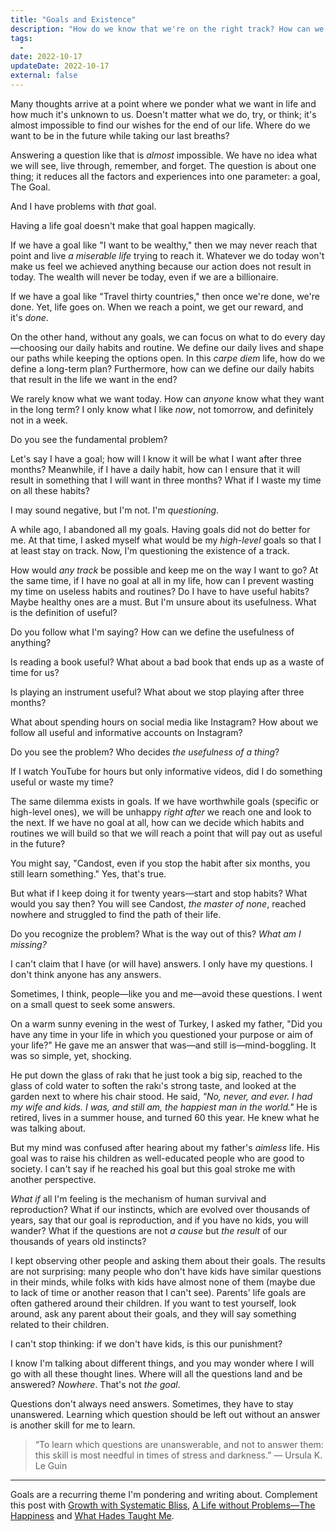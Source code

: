 ```yaml
---
title: "Goals and Existence"
description: "How do we know that we're on the right track? How can we ensure that we're progressing in the right direction?"
tags:
  -
date: 2022-10-17
updateDate: 2022-10-17
external: false
---
```


Many thoughts arrive at a point where we ponder what we want in life and how much it's unknown to us. Doesn't matter what we do, try, or think; it's almost impossible to find our wishes for the end of our life. Where do we want to be in the future while taking our last breaths?

Answering a question like that is _almost_ impossible. We have no idea what we will see, live through, remember, and forget. The question is about one thing; it reduces all the factors and experiences into one parameter: a goal, The Goal.

And I have problems with _that_ goal.

Having a life goal doesn't make that goal happen magically.

If we have a goal like "I want to be wealthy," then we may never reach that point and live _a miserable life_ trying to reach it. Whatever we do today won't make us feel we achieved anything because our action does not result in today. The wealth will never be today, even if we are a billionaire.

If we have a goal like "Travel thirty countries," then once we're done, we're done. Yet, life goes on. When we reach a point, we get our reward, and it's _done_.

On the other hand, without any goals, we can focus on what to do every day—choosing our daily habits and routine. We define our daily lives and shape our paths while keeping the options open. In this _carpe diem_ life, how do we define a long-term plan? Furthermore, how can we define our daily habits that result in the life we want in the end?

We rarely know what we want today. How can _anyone_ know what they want in the long term? I only know what I like _now_, not tomorrow, and definitely not in a week.

Do you see the fundamental problem?

Let's say I have a goal; how will I know it will be what I want after three months? Meanwhile, if I have a daily habit, how can I ensure that it will result in something that I will want in three months? What if I waste my time on all these habits?

I may sound negative, but I'm not. I'm _questioning_.

A while ago, I abandoned all my goals. Having goals did not do better for me. At that time, I asked myself what would be my _high-level_ goals so that I at least stay on track. Now, I'm questioning the existence of a track.

How would _any track_ be possible and keep me on the way I want to go? At the same time, if I have no goal at all in my life, how can I prevent wasting my time on useless habits and routines? Do I have to have useful habits? Maybe healthy ones are a must. But I'm unsure about its usefulness. What is the definition of useful?

Do you follow what I'm saying? How can we define the usefulness of anything?

Is reading a book useful? What about a bad book that ends up as a waste of time for us?

Is playing an instrument useful? What about we stop playing after three months?

What about spending hours on social media like Instagram? How about we follow all useful and informative accounts on Instagram?

Do you see the problem? Who decides _the usefulness of a thing_?

If I watch YouTube for hours but only informative videos, did I do something useful or waste my time?

The same dilemma exists in goals. If we have worthwhile goals (specific or high-level ones), we will be unhappy _right after_ we reach one and look to the next. If we have no goal at all, how can we decide which habits and routines we will build so that we will reach a point that will pay out as useful in the future?

You might say, "Candost, even if you stop the habit after six months, you still learn something." Yes, that's true.

But what if I keep doing it for twenty years—start and stop habits? What would you say then? You will see Candost, _the master of none_, reached nowhere and struggled to find the path of their life.

Do you recognize the problem? What is the way out of this? _What am I missing?_

I can't claim that I have (or will have) answers. I only have my questions. I don't think anyone has any answers.

Sometimes, I think, people—like you and me—avoid these questions. I went on a small quest to seek some answers.

On a warm sunny evening in the west of Turkey, I asked my father, "Did you have any time in your life in which you questioned your purpose or aim of your life?" He gave me an answer that was—and still is—mind-boggling. It was so simple, yet, shocking.

He put down the glass of rakı that he just took a big sip, reached to the glass of cold water to soften the rakı's strong taste, and looked at the garden next to where his chair stood. He said, _"No, never, and ever. I had my wife and kids. I was, and still am, the happiest man in the world."_ He is retired, lives in a summer house, and turned 60 this year. He knew what he was talking about.

But my mind was confused after hearing about my father's _aimless_ life. His goal was to raise his children as well-educated people who are good to society. I can't say if he reached his goal but this goal stroke me with another perspective.

_What if_ all I'm feeling is the mechanism of human survival and reproduction? What if our instincts, which are evolved over thousands of years, say that our goal is reproduction, and if you have no kids, you will wander? What if the questions are not _a cause_ but _the result_ of our thousands of years old instincts?

I kept observing other people and asking them about their goals. The results are not surprising: many people who don't have kids have similar questions in their minds, while folks with kids have almost none of them (maybe due to lack of time or another reason that I can't see). Parents' life goals are often gathered around their children. If you want to test yourself, look around, ask any parent about their goals, and they will say something related to their children.

I can't stop thinking: if we don't have kids, is this our punishment?

I know I'm talking about different things, and you may wonder where I will go with all these thought lines. Where will all the questions land and be answered? _Nowhere_. That's not _the goal_.

Questions don't always need answers. Sometimes, they have to stay unanswered. Learning which question should be left out without an answer is another skill for me to learn.

> “To learn which questions are unanswerable, and not to answer them: this skill is most needful in times of stress and darkness.” — Ursula K. Le Guin

---

Goals are a recurring theme I'm pondering and writing about. Complement this post with [Growth with Systematic Bliss](https://candost.blog/growth-with-systematic-bliss/), [A Life without Problems—The Happiness](https://candost.blog/a-life-without-problems-the-happiness/) and [What Hades Taught Me](https://candost.blog/what-hades-the-game-had-taught-me/).

